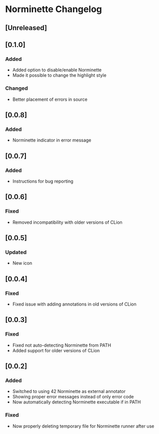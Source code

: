 <!-- Keep a Changelog guide -> https://keepachangelog.com -->

# Norminette Changelog

## [Unreleased]

## [0.1.0]
### Added
- Added option to disable/enable Norminette
- Made it possible to change the highlight style
### Changed
- Better placement of errors in source

## [0.0.8]
### Added
- Norminette indicator in error message

## [0.0.7]
### Added
- Instructions for bug reporting

## [0.0.6]
### Fixed
- Removed incompatibility with older versions of CLion

## [0.0.5]
### Updated
- New icon 

## [0.0.4]
### Fixed
- Fixed issue with adding annotations in old versions of CLion 

## [0.0.3]
### Fixed
- Fixed not auto-detecting Norminette from PATH
- Added support for older versions of CLion

## [0.0.2]
### Added
- Switched to using 42 Norminette as external annotator
- Showing proper error messages instead of only error code
- Now automatically detecting Norminette executable if in PATH

### Fixed
- Now properly deleting temporary file for Norminette runner after use